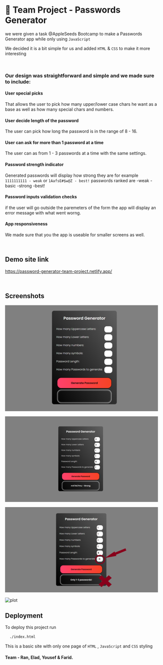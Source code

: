 # 🚀 Team Project - Passwords Generator
we were given a task @AppleSeeds Bootcamp to make a Passwords Generator app while only using ```JavaScript```

We decided it is a bit simple for us and added ```HTML``` & ```CSS``` to make it more interesting

<br />

### Our design was straightforward and simple and we made sure to include:


#### User special picks 
That allows the user to pick how many upper/lower case chars he want as a base as well as how many special chars and numbers.

#### User decide length of the password
The user can pick how long the password is in the range of 8 - 16.

#### User can ask for more than 1 password at a time
The user can as from 1 - 3 passwords at a time with the same settings.

#### Password strength indicator
Generated passwords will display how strong they are for example ```1111111111 - weak``` or ```1AafsE#$w@Z - best!```
passwords ranked are  -weak  -basic -strong  -best!

#### Password inputs validation checks
if the user will go outside the paremeters of the form the app will display an error message with what went worng.

#### App responsiveness
We made sure that you the app is useable for smaller screens as well.

<br />


## Demo site link

https://password-generator-team-project.netlify.app/


<br />


## Screenshots

![Alt text](images/screen-1.png?raw=true "Title") 

![plot](./images/screen-2.png) 

![plot](./images/screen-3.png) 

![plot](./images/screen-4.png) 


## Deployment

To deploy this project run

```bash
  ./index.html
```
This is a basic site with only one page of ```HTML``` , ```JavaScript``` and ```CSS``` styling

#### Team - Ran, Elad, Yousef & Farid.
